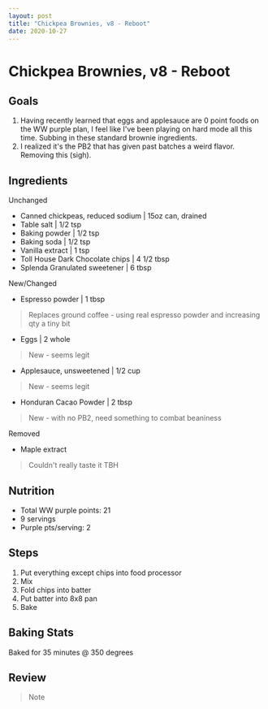 ```yaml
---
layout: post
title: "Chickpea Brownies, v8 - Reboot"
date: 2020-10-27
---
```


# Chickpea Brownies, v8 - Reboot
## Goals
1. Having recently learned that eggs and applesauce are 0 point foods on the WW purple plan, I feel like I've been playing on hard mode all this time. Subbing in these standard brownie ingredients.
2. I realized it's the PB2 that has given past batches a weird flavor. Removing this (sigh).

## Ingredients
Unchanged
- Canned chickpeas, reduced sodium | 15oz can, drained
- Table salt | 1/2 tsp
- Baking powder | 1/2 tsp
- Baking soda | 1/2 tsp
- Vanilla extract | 1 tsp
- Toll House Dark Chocolate chips | 4 1/2 tbsp
- Splenda Granulated sweetener | 6 tbsp

New/Changed
- Espresso powder | 1 tbsp
> Replaces ground coffee - using real espresso powder and increasing qty a tiny bit
- Eggs | 2 whole
> New - seems legit
- Applesauce, unsweetened | 1/2 cup
> New - seems legit
- Honduran Cacao Powder | 2 tbsp
> New - with no PB2, need something to combat beaniness

Removed
- Maple extract
> Couldn't really taste it TBH

## Nutrition
- Total WW purple points: 21
- 9 servings
- Purple pts/serving: 2

## Steps
1. Put everything except chips into food processor
2. Mix
3. Fold chips into batter
4. Put batter into 8x8 pan
5. Bake

## Baking Stats
Baked for 35 minutes @ 350 degrees

## Review

> Note
